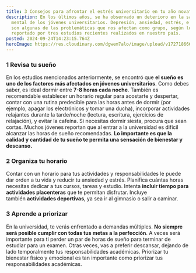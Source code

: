 ```yaml
---
title: 3 Consejos para afrontar el estrés universitario en tu año novato
description: En los últimos años, se ha observado un deterioro en la salud
  mental de los jóvenes universitarios. Depresión, ansiedad, estrés, e insomnio
  son algunas de las problemáticas que nos afectan como grupo, según lo
  reportado por tres estudios recientes realizados en nuestro país.
posted: 2024-09-24T14:23:15.764Z
heroImage: https://res.cloudinary.com/dgwem7alo/image/upload/v1727186662/pexels-olly-3755761_wwf8eq.jpg
---
```

### **1 Revisa tu sueño**

En los estudios mencionados anteriormente, se encontró que **el sueño es uno de los factores más afectados en jóvenes universitarios**. Como debes saber, es ideal dormir entre **7-8 horas cada noche**. También es recomendable establecer un horario regular para acostarte y despertar, contar con una rutina predecible para las horas antes de dormir (por ejemplo, apagar los electrónicos y tomar una ducha), incorporar actividades relajantes durante la tarde/noche (lectura, escritura, ejercicios de relajación), y evitar la cafeína. Si necesitas dormir siesta, procura que sean cortas. Muchos jóvenes reportan que al entrar a la universidad es difícil alcanzar las horas de sueño recomendadas. **Lo importante es que la calidad y cantidad de tu sueño te permita una sensación de bienestar y descanso.**

### **2 Organiza tu horario**

Contar con un horario para tus actividades y responsabilidades le puede dar orden a tu vida y reducir tu ansiedad y estrés. Planifica cuántas horas necesitas dedicar a tus cursos, tareas y estudio. Intenta **incluir tiempo para actividades placenteras** que te permitan disfrutar. Incluye también **actividades deportivas**, ya sea ir al gimnasio o salir a caminar.



### **3 Aprende a priorizar**

En la universidad, te verás enfrentado a demandas múltiples. **No siempre será posible cumplir con todas tus metas a la perfección**. A veces será importante para ti perder un par de horas de sueño para terminar de estudiar para un examen. Otras veces, vas a preferir descansar, dejando de lado temporalmente tus responsabilidades académicas. Priorizar tu bienestar físico y emocional es tan importante como priorizar tus responsabilidades académicas.